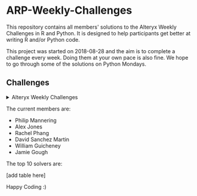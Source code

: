 # ARP-Weekly-Challenges
This repository contains all members' solutions to the Alteryx Weekly Challenges in R and Python. It is designed to help participants get better at writing R and/or Python code.

This project was started on 2018-08-28 and the aim is to complete a challenge every week. Doing them at your own pace is also fine.
We hope to go through some of the solutions on Python Mondays.

## Challenges
<details><summary>Alteryx Weekly Challenges</summary>
  
|Challenge Number|Challenge Name|Level of Difficulty|Main Subject|
|--- |--- |--- |--- |
|1|Challenge #1: Join to Range|Intermediate|Data Preparation|
|2|Challenge #2: Preparing Delimited Data|Beginner|Data Parsing|
|3|Challenge #3: Running Averages|Intermediate|Data Preparation|
|4|Challenge #4: Date Parsing|Advanced|Data Parsing|
|5|Challenge #5: HR Position Finder Application|Intermediate|Apps|
|6|Challenge #6: Spatial Route|Intermediate|Spatial|
|7|Challenge #7: Download Data and Parse JSON|Advanced|Data Parsing|
|8|Challenge #8: Aggregate Consumer Purchases|Beginner|Data Analysis|
|9|Challenge #9: Analytics Ranking|Beginner|Data Analysis|
|10|Challenge #10: Date Time Calculations|Intermediate|Data Analysis|
|11|Challenge #11: Identify Logical Groups|Intermediate|Data Analysis|
|12|Challenge #12: Creating an HR Hierarchy|Advanced|Macros|
|13|Challenge #13: HTML Table Parsing|Advanced|Data Parsing|
|14|Challenge #14: Warehouse Distribution|Intermediate|Macros|
|15|Challenge #15: Warehouse Shipped Miles|Beginner|Spatial|
|16|Challenge #16: Parsing Out the New-line Character|Beginner|Data Cleansing|
|17|Challenge #17: Month-over-Month Retention Rate|Advanced|Macros|
|18|Challenge #18: Predicting Baseball Wins|Intermediate|Predictive|
|19|Challenge #19: Excel Record Locator|Beginner|Data Cleansing|
|20|Challenge #20: List Parsing|Advanced|Data Preparation|
|21|Challenge #21: Date Reformatting|Beginner|Data Cleansing|
|22|Challenge #22: Identify Values to Aggregate|Intermediate|Data Parsing|
|23|Challenge #23: Parsing  CPG Data|Advanced|Data Parsing|
|24|Challenge #24: ARIMA Time Series|Intermediate|Predictive|
|25|Challenge #25: Creating Merchant Combos|Intermediate|Data Analysis|
|26|Challenge #26: Service Technician Travel Distance|Beginner|Spatial|
|27|Challenge #27: Spatial Telco Coverage Smoothing|Intermediate|Spatial|
|28|Challenge #28: Formatting Morningstar Data|Intermediate|Data Cleansing|
|29|Challenge #29: Alteryx '16 Grand Prix (Race1, L1)|Intermediate|Data Preparation|
|30|Challenge #30: Alteryx '16 Grand Prix (Race 1, L2)|Beginner|Data Analysis|
|31|Challenge #31: Alteryx '16 Grand Prix (Race 2, L1)|Intermediate|Data Preparation|
|32|Challenge #32: Alteryx '16 Grand Prix (Race 2, L2)|Intermediate|Spatial|
|33|Challenge #33: Reshaping Nielsen Data|Intermediate|Data Preparation|
|34|Challenge #34: Date-Time Formatting|Advanced|Macros|
|35|Challenge #35: Data Cleansing Practice|Beginner|Data Cleansing|
|36|Challenge #36: Data Cleansing Extract Authors|Intermediate|Data Parsing|
|37|Challenge #37: Parsing a Raw XML File|Intermediate|Data Parsing|
|38|Challenge #38: Data Blending for Batch Output|Beginner|Data Preparation|
|39|Challenge #39: Trouble Shooting a Broken Macro|Intermediate|Macros|
|40|Challenge #40: Parsing a HTML File|Intermediate|Data Parsing|
|41|Challenge #41: Analytics PayPeriodCalc|Beginner|Data Analysis|
|42|Challenge #42: Inspire Europe '16 Grand Prix (L1)|Intermediate|Data Analysis|
|43|Challenge  #43: Inspire Europe '16 Grand Prix (L2)|Intermediate|Data Analysis|
|44|Challenge #44: Inspire Europe '16 Grand Prix (L3)|Intermediate|Data Analysis|
|45|Challenge #45: Parsing Bureau of Labor Data|Advanced|Data Parsing|
|46|Challenge #46: Formatting a Date from an Integer|Beginner|Data Preparation|
|47|Challenge #47: Vehicle Identification Number Test|Intermediate|Data Preparation|
|48|Challenge #48: Calculating Distribution Priority|Intermediate|Spatial|
|49|Challenge #49: Reformatting Transactional Data|Beginner|Data Preparation|
|50|Challenge #50: Preparing Survey Data|Advanced|Data Analysis|
|51|Challenge #51: Spatial County Coverage|Intermediate|Spatial|
|52|Challenge #52: Solving the Knapsack Problem|Advanced|Data Analysis|
|53|Challenge #53: Parsing Report Formatted Data|Intermediate|Data Parsing|
|54|Challenge #54: Data Prep Address Parsing|Beginner|Data Parsing|
|55|Challenge #55: 2013 Alteryx Grand Prix (L1)|Intermediate|Data Analysis|
|56|Challenge #56: Parsing and Counting Hashtags|Intermediate|Data Analysis|
|57|Challenge #57: Build a Valentine's Day App|Intermediate|Apps|
|58|Challenge #58: An Odd String to Date Conversion|Beginner|Data Preparation|
|59|Challenge #59: Is it an Anagram?|Intermediate|Data Analysis|
|60|Challenge #60: Fill in the Spatial Object|Intermediate|Spatial|
|61|Challenge #61: Save the Astronaut|Advanced|Data Analysis|
|62|Challenge #62: Find the Duplicate Clicks|Intermediate|Data Analysis|
|63|Challenge #63: Data Preperation Using Pivot Tools|Intermediate|Data Preparation|
|64|Challenge #64: Catch Me If You Can|Intermediate|Data Preparation|
|65|Challenge #65: Fulfilling Inventory Orders|Beginner|Data Analysis|
|66|Challenge #66: My Wine Problem|Intermediate|Macros|
|67|Challenge #67: Calculate Spatial Angles|Intermediate|Spatial|
|68|Challenge #68: Elapsed Classroom Times|Beginner|Data Analysis|
|69|Challenge #69: Web Stock Data|Beginner|Data Parsing|
|70|Challenge #70: Trade Area Drivetime Radii|Beginner|Spatial|
|71|Challenge #71: Recreate SQL Joins in Alteryx|Intermediate|Data Preparation|
|72|Challenge #72: Compare Data Sets (Fields/Columns)|Intermediate|Data Preparation|
|73|Challenge #73: Plinko Probabilities|Advanced|Data Analysis|
|74|Challenge #74: Build a Factorial Calculator|Beginner|Macros|
|75|Challenge #75: Scrabble Word Finder|Advanced|Data Preparation|
|76|Challenge #76: Strava Export Parse and Report|Intermediate|Data Parsing|
|77|Challenge #77: Extending Spatial Lines|Intermediate|SpatialMacros|
|78|Challenge #78: Find the Best Housing Markets|Intermediate|Data Parsing|
|79|Challenge #79: Find the Closest Prime Number|Intermediate|Apps|
|80|Challenge #80: Slowly Changing Dimensions|Intermediate|Data Preparation|
|81|Challenge #81: Multi-Level Bill of Materials Problem|Intermediate|Data Analysis|
|82|Challenge #82: Are You in the Path of the Solar Eclipse?|Intermediate|Spatial|
|83|Challenge #83: Pop-Tart and Beer Pairings|Intermediate|Data Preparation|
|84|Challenge  #84:  Map Hurricane Harvey's Storm Evolution|Intermediate|Spatial|
|85|Challenge #85: How Did Tara Place in Competition?|Intermediate|Data Analysis|
|86|Challenge #86: Create a Macro that Generates Past Dates|Advanced|Macros|
|87|Challenge #87: Losing Daylight|Beginner|Data Analysis|
|88|Challenge #88: Counting Combinations|Beginner|Data Analysis|
|89|Challenge #89: Analyzing Social Data|Beginner|Data Analysis|
|90|Challenge #90: Analyzing Social Data (Part 2)|Intermediate|Data Analysis|
|91|Challenge #91: Getting into the Weeds|Advanced|Apps|
|92|Challenge #92: The Blob!|Beginner|Data Parsing|
|93|Challenge #93: Pumpkin Production|Beginner|Data Analysis|
|94|Challenge #94: Have we reached Peak Pumpkin?|Advanced|Predictive|
|95|Challenge #95: Draw 1000 Apples in Under 60 Seconds|Advanced|Spatial|
|96|Challenge #96: Who Stole my Latte?|Intermediate|Data Preparation|
|97|Challenge #97: SANTALYTICS 2017 - Part 1|Intermediate|Data Preparation|
|98|Challenge #98: SANTALYTICS 2017 - Part 2|Intermediate|Data Analysis|
|99|Challenge #99: SANTALYTICS 2017 - Part 3|Advanced|Data Analysis|
|100|Challenge #100: Find Ned!|Advanced|Spatial|
</details>


The current members are:
- Philip Mannering
- Alex Jones
- Rachel Phang
- David Sanchez Martin
- William Guicheney
- Jamie Gough

The top 10 solvers are:

[add table here]

Happy Coding :)
